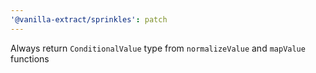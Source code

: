 ```yaml
---
'@vanilla-extract/sprinkles': patch
---
```


Always return `ConditionalValue` type from `normalizeValue` and `mapValue` functions
